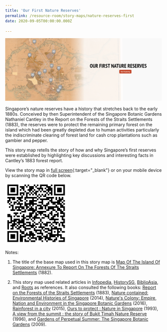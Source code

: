 ```yaml
---
title: 'Our First Nature Reserves'
permalink: /resource-room/story-maps/nature-reserves-first
date: 2020-09-05T00:00:00.000Z

---
```



<img src="/images/storymap-image-first-nature-reserves.PNG" alt="storymap- first-nature-reserves"/>

Singapore’s nature reserves have a history that stretches back to the early 1880s. Conceived by then Superintendent of the Singapore Botanic Gardens Nathaniel Cantley in the Report on the Forests of the Straits Settlements (1883), the reserves were to protect the remaining primary forest on the island which had been greatly depleted due to human activities particularly the indiscriminate clearing of forest land for cash crop plantations such as gambier and pepper.

This story map retells the story of how and why Singapore’s first reserves were established by highlighting key discussions and interesting facts in Cantley’s 1883 forest report.

View the story map in [full screen](https://uploads.knightlab.com/storymapjs/04f5c05311b7e48aadefd0cdd269c308/first-nature-reserves/index.html){:target="_blank"} or on your mobile device by scanning the QR code below.

<img src="/images/qr-code-storymap-first-nature-reserves.png" alt="qr-code-storymap-first-nature-reserves.png" style="width:200px;" />

Notes:

1. The title of the base map used in this story map is [Map Of The Island Of Singapore: Annexure To Report On The Forests Of The Straits Settlements](https://www.nas.gov.sg/archivesonline/maps_building_plans/record-details/f7db6648-115c-11e3-83d5-0050568939ad) (1882).

2. This story map used related articles in [Infopedia](https://eresources.nlb.gov.sg/infopedia/), [HistorySG](http://eresources.nlb.gov.sg/history), [BiblioAsia](https://www.nlb.gov.sg/Browse/BiblioAsia.aspx), and [Roots](https://www.roots.sg/) as references. It also consulted the following books: [Report on the Forests of the Straits Settlements](https://www.biodiversitylibrary.org/page/54216501#page/75/mode/1up) (1883), [Nature contained: Environmental Histories of Singapore](https://eservice.nlb.gov.sg/item_holding.aspx?bid=200148897) (2014), [Nature's Colony: Empire, Nation and Environment in the Singapore Botanic Gardens]( http://eservice.nlb.gov.sg/item_holding.aspx?bid=202468295) (2016), [Rainforest in a city]( http://eservice.nlb.gov.sg/item_holding.aspx?bid=201214738) (2015), [Ours to protect : Nature in Singapore](http://eservice.nlb.gov.sg/item_holding.aspx?bid=6436106) (1993), [A view from the summit : the story of Bukit Timah Nature Reserve](http://eservice.nlb.gov.sg/item_holding.aspx?bid=7671502) (1996), and [Gardens of Perpetual Summer: The Singapore Botanic Gardens](http://eservice.nlb.gov.sg/item_holding.aspx?bid=13185369) (2009).
